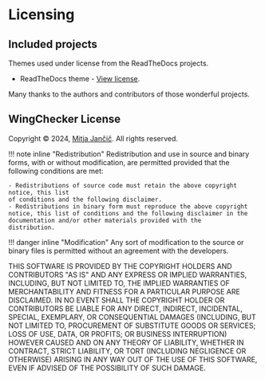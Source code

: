 # Licensing

## Included projects

Themes used under license from the ReadTheDocs projects.

* ReadTheDocs theme - [View license](https://github.com/snide/sphinx_rtd_theme/blob/master/LICENSE).

Many thanks to the authors and contributors of those wonderful projects.

## WingChecker License

Copyright © 2024, [Mitja Jančič](https://distractor.github.io/). All rights reserved.

!!! note inline "Redistribution"
    Redistribution and use in source and binary forms, with or without modification,
    are permitted provided that the following conditions are met:

    - Redistributions of source code must retain the above copyright notice, this list
    of conditions and the following disclaimer. 
    - Redistributions in binary form must reproduce the above copyright notice, this list of conditions and the following disclaimer in the documentation and/or other materials provided with the
    distribution.

!!! danger inline "Modification"
    Any sort of modification to the source or binary files is permitted without an agreement with the developers.

THIS SOFTWARE IS PROVIDED BY THE COPYRIGHT HOLDERS AND CONTRIBUTORS "AS IS" AND
ANY EXPRESS OR IMPLIED WARRANTIES, INCLUDING, BUT NOT LIMITED TO, THE IMPLIED
WARRANTIES OF MERCHANTABILITY AND FITNESS FOR A PARTICULAR PURPOSE ARE
DISCLAIMED. IN NO EVENT SHALL THE COPYRIGHT HOLDER OR CONTRIBUTORS BE LIABLE FOR
ANY DIRECT, INDIRECT, INCIDENTAL, SPECIAL, EXEMPLARY, OR CONSEQUENTIAL DAMAGES
(INCLUDING, BUT NOT LIMITED TO, PROCUREMENT OF SUBSTITUTE GOODS OR SERVICES;
LOSS OF USE, DATA, OR PROFITS; OR BUSINESS INTERRUPTION) HOWEVER CAUSED AND ON
ANY THEORY OF LIABILITY, WHETHER IN CONTRACT, STRICT LIABILITY, OR TORT
(INCLUDING NEGLIGENCE OR OTHERWISE) ARISING IN ANY WAY OUT OF THE USE OF THIS
SOFTWARE, EVEN IF ADVISED OF THE POSSIBILITY OF SUCH DAMAGE.